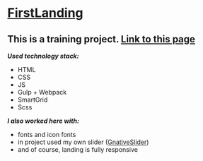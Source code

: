 # [FirstLanding](https://truegelen.github.io/FirstLanding/dist/)
This is a training project. [Link to this page](https://truegelen.github.io/FirstLanding/dist/)
---------------------------------
***Used technology stack:***
* HTML
* CSS
* JS
* Gulp + Webpack
* SmartGrid
* Scss

***I also worked here with:***
* fonts and icon fonts
* in project used my own slider ([GnativeSlider](https://github.com/TrueGelen/GnativeSlider))
* and of course, landing is fully responsive
